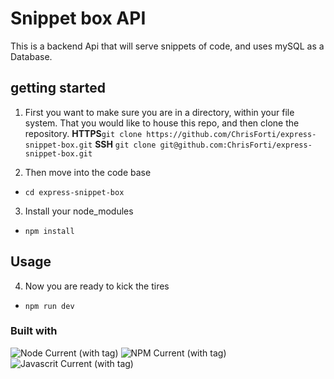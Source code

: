 # Snippet box API

This is a backend Api that will serve snippets of code, and uses mySQL as a Database.

## getting started

1. First you want to make sure you are in a directory, within your file system. That you would like to house this repo, and then clone the repository.
   **HTTPS**`git clone https://github.com/ChrisForti/express-snippet-box.git`
   **SSH** `git clone git@github.com:ChrisForti/express-snippet-box.git`

2. Then move into the code base

- `cd express-snippet-box`

3. Install your node_modules

- `npm install`

## Usage

4. Now you are ready to kick the tires

- `npm run dev`

### Built with

![Node Current (with tag)](https://img.shields.io/node/v/:packageName/:tag)
![NPM Current (with tag)](https://img.shields.io/npm/v/npm.svg?logo=nodedotjs)
![Javascrit Current (with tag)](https://img.shields.io/badge/logo-javascript-blue?logo=javascript)
